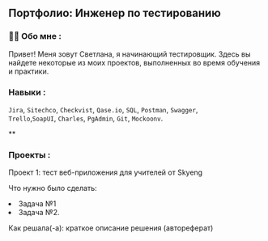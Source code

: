 ## Портфолио: Инженер по тестированию

### :woman_technologist: Обо мне :
Привет! Меня зовут Светлана, я начинающий тестировщик. Здесь вы найдете некоторые из моих проектов, выполненных во время обучения и практики.

### Навыки :
``Jira``, ``Sitechco``, ``Checkvist``, ``Qase.io``, ``SQL``, ``Postman``, ``Swagger``, <br>
``Trello``,``SoapUI``,  ``Charles``, ``PgAdmin``, ``Git``, ``Mockoonv``. 

**

### Проекты :
Проект 1: тест веб-приложения для учителей от Skyeng

Что нужно было сделать:

  <li>Задача №1</li>
  <li>Задача №2.</li>

Как решала(-а): краткое описание решения (автореферат)



